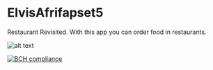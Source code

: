 # ElvisAfrifapset5
Restaurant Revisited. With this app you can order food in restaurants.

![alt text](https://imgur.com/a/Viog0)

[![BCH compliance](https://bettercodehub.com/edge/badge/RedVis55/ElvisAfrifapset5?branch=master)](https://bettercodehub.com/)



